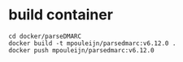 # build container

```shell
cd docker/parseDMARC
docker build -t mpouleijn/parsedmarc:v6.12.0 .
docker push mpouleijn/parsedmarc:v6.12.0
```